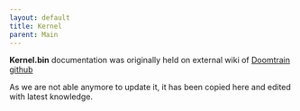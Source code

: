 ```yaml
---
layout: default
title: Kernel
parent: Main
---
```



**Kernel.bin** documentation was originally held on external wiki of [Doomtrain github](https://github.com/alexfilth/doomtrain/wiki/Kernel.bin)

As we are not able anymore to update it, it has been copied here and edited with latest knowledge.
